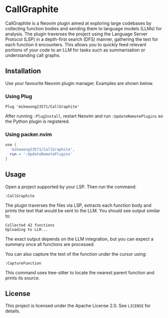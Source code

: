 # CallGraphite

CallGraphite is a Neovim plugin aimed at exploring large codebases by collecting function bodies and sending them to language models (LLMs) for analysis. The plugin traverses the project using the Language Server Protocol (LSP) in a depth-first search (DFS) manner, gathering the text for each function it encounters. This allows you to quickly feed relevant portions of your code to an LLM for tasks such as summarisation or understanding call graphs.

## Installation

Use your favourite Neovim plugin manager. Examples are shown below.

### Using Plug

```vim
Plug 'mikewong23571/CallGraphite'
```

After running `:PlugInstall`, restart Neovim and run `:UpdateRemotePlugins` so the Python plugin is registered.

### Using packer.nvim

```lua
use {
  'mikewong23571/CallGraphite',
  run = ':UpdateRemotePlugins'
}
```

## Usage

Open a project supported by your LSP. Then run the command:

```
:CallGraphite
```

The plugin traverses the files via LSP, extracts each function body and prints the text that would be sent to the LLM. You should see output similar to:

```
Collected 42 functions
Uploading to LLM...
```

The exact output depends on the LLM integration, but you can expect a summary once all functions are processed.

You can also capture the text of the function under the cursor using:

```
:CaptureFunction
```

This command uses tree-sitter to locate the nearest parent function and prints its source.

## License

This project is licensed under the Apache License 2.0. See `LICENSE` for details.
